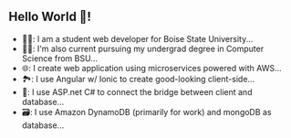 ## Hello World 👋! 


- 🧑‍💻: I am a student web developer for Boise State University...
- 👨‍🎓: I'm also current pursuing my undergrad degree in Computer Science from BSU...
- 🌐: I create web application using microservices powered with AWS...
- 🏞: I use Angular w/ Ionic to create good-looking client-side...
- 🌉: I use ASP.net C# to connect the bridge between client and database...
- 🗃: I use Amazon DynamoDB (primarily for work) and mongoDB as database...


